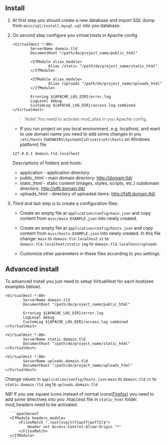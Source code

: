 ## Install
1. At first step you should create a new database and import SQL dump from `misc/sql/install.mysql.sql` into you database.
2. On second step configure you virtual hosts in Apache config

   ```apacheconf
   <VirtualHost *:80>
           ServerName domain.tld
           DocumentRoot "/path/do/project_name/public_html"

           <IfModule alias_module>
                   Alias /static "/path/do/project_name/static_html"
           </IfModule>

           <IfModule alias_module>
                   Alias /uploads "/path/do/project_name/uploads_html"
           </IfModule>

           ErrorLog ${APACHE_LOG_DIR}/error.log
           LogLevel debug
           CustomLog ${APACHE_LOG_DIR}/access.log combined
   </VirtualHost>
   ```
   > Note! You need to activate mod_alias in you Apache config.

   * If you run project on you local environment, e.g. localhost, and want to use domain name you need to add some changes in you `/etc/hosts` (`%WINDIR%\System32\drivers\etc\hosts` on Windows platform) file

   ```batchfile
   127.0.0.1 domain.tld.localhost
   ```

   Descriptions of folders and hosts:
   * application  - application directory
   * public_html  - main domain directory: http://domain.tld/
   * static_html  - static content (images, styles, scripts, etc.) subdomain directory: http://stN.domain.tld/
   * uploads_html - directory of uploaded items: http://fsN.domain.tld/

3. Third and last step is to create a configuration files:
   * Create an empty file at `application/config/main.json` and copy content from `misc/main-EXAMPLE.json` into newly created.
   * Create an empty file at `application/config/hosts.json` and copy content from `misc/hosts-EXAMPLE.json` into newly created.
     In this file change:
     `main` to `domain.tld.localhost`
     `st`   to `domain.tld.localhost/static`
     `img`  to `domain.tld.localhost/uploads`

   * Customize other parameters in these files according to you settings.

## Advanced install
To advanced install you just need to setup VirtualHost for each host(see examples below).

   ```apacheconf
   <VirtualHost *:80>
           ServerName domain.tld
           DocumentRoot "/path/do/project_name/public_html"

           ErrorLog ${APACHE_LOG_DIR}/error.log
           LogLevel debug
           CustomLog ${APACHE_LOG_DIR}/access.log combined
   </VirtualHost>

   <VirtualHost *:80>
           ServerName static.domain.tld
           DocumentRoot "/path/do/project_name/static_html"
   </VirtualHost>

   <VirtualHost *:80>
           ServerName uploads.domain.tld
           DocumentRoot "/path/do/project_name/uploads_html"
   </VirtualHost>
   ```

   Change values in `application/config/hosts.json`
   `main` to `domain.tld`
   `st`   to `static.domain.tld`
   `img`  to `uploads.domain.tld`

*NB!* If you see square icons instead of normal icons([Firefox](https://github.com/cdnjs/cdnjs/issues/755#issuecomment-12249558))
      you need to add some directives into you .htaccess file in `static_html` folder. mod_headers need to be activated.

      ```apacheconf
      <IfModule headers_module>
          <FilesMatch ".(eot|svg|ttf|woff|woff2)$">
              Header set Access-Control-Allow-Origin "*"
          </FilesMatch>
      </IfModule>
      ```
